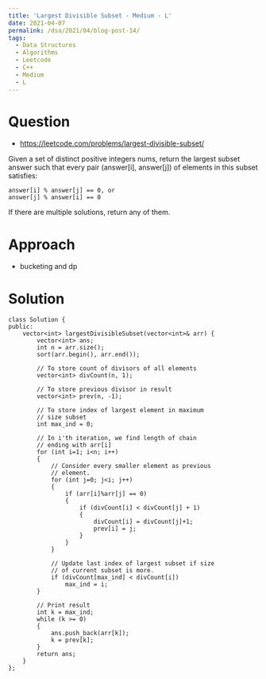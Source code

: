 ```yaml
---
title: 'Largest Divisible Subset - Medium - L'
date: 2021-04-07
permalink: /dsa/2021/04/blog-post-14/
tags:
  - Data Structures
  - Algorithms
  - Leetcode
  - C++
  - Medium
  - L
---
```


# Question

- https://leetcode.com/problems/largest-divisible-subset/

Given a set of distinct positive integers nums, return the largest subset answer such that every pair (answer[i], answer[j]) of elements in this subset satisfies:

    answer[i] % answer[j] == 0, or
    answer[j] % answer[i] == 0

If there are multiple solutions, return any of them.

# Approach

- bucketing and dp


# Solution
```
class Solution {
public:
    vector<int> largestDivisibleSubset(vector<int>& arr) {
        vector<int> ans;
        int n = arr.size();
        sort(arr.begin(), arr.end());
  
        // To store count of divisors of all elements
        vector<int> divCount(n, 1);
  
        // To store previous divisor in result
        vector<int> prev(n, -1);
  
        // To store index of largest element in maximum
        // size subset
        int max_ind = 0;
  
        // In i'th iteration, we find length of chain
        // ending with arr[i]
        for (int i=1; i<n; i++)
        {
            // Consider every smaller element as previous
            // element.
            for (int j=0; j<i; j++)
            {
                if (arr[i]%arr[j] == 0)
                {
                    if (divCount[i] < divCount[j] + 1)
                    {
                        divCount[i] = divCount[j]+1;
                        prev[i] = j;
                    }
                }
            }
  
            // Update last index of largest subset if size
            // of current subset is more.
            if (divCount[max_ind] < divCount[i])
                max_ind = i;
        }
  
        // Print result
        int k = max_ind;
        while (k >= 0)
        {
            ans.push_back(arr[k]);
            k = prev[k];
        }
        return ans;
    }
};
```